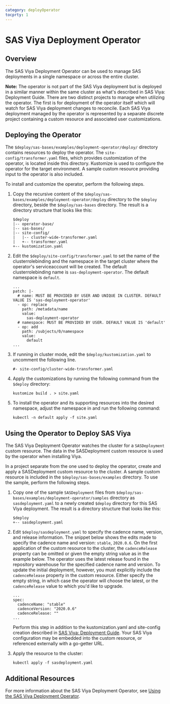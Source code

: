 ```yaml
---
category: deployOperator
tocprty: 1
---
```


# SAS Viya Deployment Operator

## Overview

The SAS Viya Deployment Operator can be used to manage SAS deployments in a
single namespace or across the entire cluster.

**Note:** The operator is not part of the SAS Viya deployment but is deployed
in a similar manner within the same cluster as what's described in SAS Viya:
Deployment Guide. There are two distinct projects to manage when utilizing the
operator. The first is for deployment of the operator itself which will watch
for SAS Viya deployment changes to reconcile. Each SAS Viya deployment managed
by the operator is represented by a separate discrete project containing a
custom resource and associated user customizations.

## Deploying the Operator

The `$deploy/sas-bases/examples/deployment-operator/deploy/` directory contains
resources to deploy the operator. The `site-config/transformer.yaml` files,
which provides customization of the operator, is located inside this directory.
Kustomize is used to configure the operator for the target environment.
A sample custom resource providing input to the operator is also included.

To install and customize the operator, perform the following steps.

1. Copy the recursive content of the `$deploy/sas-bases/examples/deployment-operator/deploy`
   directory to the `$deploy` directory, beside the `$deploy/sas-bases` directory.
   The result is a directory structure that looks like this:

   ```
   $deploy
   |-- operator-base/
   |-- sas-bases/
   |-- site-config/
   |   |-- cluster-wide-transformer.yaml
   |   +-- transformer.yaml
   +-- kustomization.yaml
   ```

2. Edit the `$deploy/site-config/transformer.yaml` to set the name of the
   clusterrolebinding and the namespace in the target cluster where the
   operator's serviceaccount will be created. The default clusterrolebinding
   name is `sas-deployment-operator`. The default namespace is `default`.

   ```
   ...
   patch: |-
     # name: MUST BE PROVIDED BY USER AND UNIQUE IN CLUSTER. DEFAULT VALUE IS 'sas-deployment-operator'
     - op: replace
       path: /metadata/name
       value:
         sas-deployment-operator
     # namespace: MUST BE PROVIDED BY USER. DEFAULT VALUE IS 'default'
     - op: add
       path: /subjects/0/namespace
       value:
         default
   ...
   ```

3. If running in cluster mode, edit the `$deploy/kustomization.yaml` to uncomment
   the following line.

   ```
   #- site-config/cluster-wide-transformer.yaml
   ```

4. Apply the customizations by running the following command from the `$deploy` directory:

   ```
   kustomize build . > site.yaml
   ```

5. To install the operator and its supporting resources into the desired
   namespace, adjust the namespace in and run the following command:

   ```
   kubectl -n default apply -f site.yaml
   ```

## Using the Operator to Deploy SAS Viya

The SAS Viya Deployment Operator watches the cluster for a `SASDeployment` custom resource.
The data in the SASDeployment custom resource is used by the operator when installing Viya.

In a project separate from the one used to deploy the operator, create and apply a
SASDeployment custom resource to the cluster. A sample custom resource is included in the
`$deploy/sas-bases/examples` directory. To use the sample, perform the following steps.

1. Copy one of the sample `SASDeployment` files from
   `$deploy/sas-bases/examples/deployment-operator/samples` directory as `sasdeployment.yaml`
   to a newly created `$deploy` directory for this SAS Viya deployment. The result is a
   directory structure that looks like this:

   ```
   $deploy
   +-- sasdeployment.yaml
   ```

2. Edit `$deploy/sasdeployment.yaml` to specify the cadence name, version, and release
   information. The snippet below shows the edits made to specify the cadence name and
   version: `stable`, `2020.0.6`. On the first application of the custom resource to the cluster,
   the `cadenceRelease` property can be omitted or given the empty string value as in
   the example below. The operator uses the latest release found in the repository warehouse
   for the specified cadence name and version. To update the initial deployment, however,
   you must explicitly include the `cadenceRelease` property in the custom resource.  Either
   specify the empty string, in which case the operator will choose the latest, or the
   `cadenceRelease` value to which you'd like to upgrade.
   ```
   ...
   spec:
     cadenceName: "stable"
     cadenceVersion: "2020.0.6"
     cadenceRelease: ""
   ...
   ```
   Perform this step in addition to the kustomization.yaml and site-config creation
   described in [SAS Viya: Deployment Guide](http://documentation.sas.com/?cdcId=itopscdc&cdcVersion=default&docsetId=dplyml0phy0dkr&docsetTarget=titlepage.htm).  Your SAS Viya configuration may be embedded
   into the custom resource, or referenced externally with a go-getter URL.

3. Apply the resource to the cluster:

   ```
   kubectl apply -f sasdeployment.yaml
   ```

## Additional Resources

For more information about the SAS Viya Deployment Operator, see
[Using the SAS Viya Deployment Operator](http://documentation.sas.com/?cdcId=itopscdc&cdcVersion=default&docsetId=dplyml0phy0dkr&&docsetTarget=p0p81scwp19aghn0z8trji3arf99.htm&locale=en).
